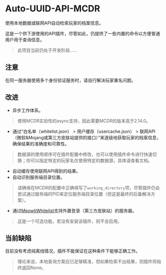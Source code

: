 # Auto-UUID-API-MCDR
使用本地数据或联网API自动检索玩家的档案信息。

这是一个供下游使用的API插件，尽管如此，仍提供了一些内置的命令以方便普通用户用于查询信息。

> 此项目当前仍处于开发阶段……

## 注意
在同一服务器使用多个身份验证服务时，请自行解决玩家重名问题。

## 改进
- 异步工作体系。
> 使用MCDR实验性的async支持，因此需要MCDR的版本高于2.14.0。
- 通过“白名单（whitelist.json） > 用户缓存（usercache.json） > 联网API（微软&Mojang或第三方皮肤站提供的接口）”来逐级地获取玩家的档案信息，确保结果的准确度和可靠性。
> 数据源的使用顺序可在插件配置中修改，也可以使用插件命令进行快速切换；你可以指定特定的玩家名仅使用特定的数据源，具体请查看文档。
- 自动缓存使用联网API得到的结果。
- 自动识别服务端目录位置。
> 请确保在MCDR的配置中正确填写了`working_directory`项，尽管插件仍会尝试通过服务端的PID来定位服务端目录位置（但这是最终的后备解决方案）。
- 通过[MeowtiWhitelist](https://mcdreforged.com/zh-CN/plugin/meowtiwhitelist)支持外置登录（第三方皮肤站）的服务器。
> 这是一个可选功能，若没有安装该插件，则不会启用。

## 当前缺陷
目前没有考虑纯离线情况，插件不能保证在这种条件下能够正确工作。
> 理论来说，本地查询方案应已足够精准，但如果检索不出结果，则插件将始终返回None。
